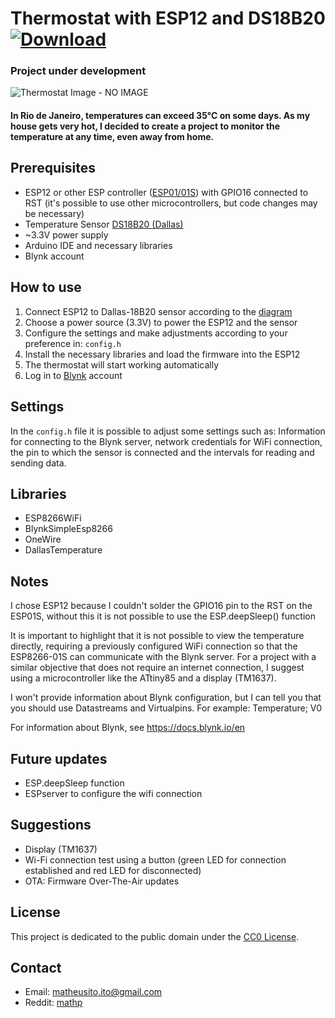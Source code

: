 # Thermostat with ESP12 and DS18B20    [![Download](https://img.shields.io/badge/Download-brightgreen.svg)](https://github.com/math1p/Temperature-Humidity-ESP-DS18B20/archive/main.zip)

### Project under development

![Thermostat Image - NO IMAGE](image_link.png)

#### In Rio de Janeiro, temperatures can exceed 35°C on some days. As my house gets very hot, I decided to create a project to monitor the temperature at any time, even away from home.

## Prerequisites

- ESP12 or other ESP controller ([ESP01/01S](https://github.com/esp8266/esp8266-wiki/wiki/Hardware_versions)) with GPIO16 connected to RST (it's possible to use other microcontrollers, but code changes may be necessary)
- Temperature Sensor [DS18B20 (Dallas)](https://pdf1.alldatasheet.com/datasheet-pdf/view/227472/DALLAS/DS18B20.html)
- ~3.3V power supply
- Arduino IDE and necessary libraries
- Blynk account

## How to use

1. Connect ESP12 to Dallas-18B20 sensor according to the [diagram](https://github.com/math1p/IoT-Thermostat-ESP01S-and-DS18B20/tree/fc62981acf8826e92cfca377931825ce31c3a37b/Schematics%20-%20ESP01S%20%26%20ESP12F)
2. Choose a power source (3.3V) to power the ESP12 and the sensor
3. Configure the settings and make adjustments according to your preference in: `config.h`
4. Install the necessary libraries and load the firmware into the ESP12
5. The thermostat will start working automatically
6. Log in to [Blynk](https://blynk.cloud) account

## Settings

In the `config.h` file it is possible to adjust some settings such as: Information for connecting to the Blynk server, network credentials for WiFi connection, the pin to which the sensor is connected and the intervals for reading and sending data.

## Libraries
- ESP8266WiFi
- BlynkSimpleEsp8266
- OneWire
- DallasTemperature

## Notes

I chose ESP12 because I couldn't solder the GPIO16 pin to the RST on the ESP01S, without this it is not possible to use the ESP.deepSleep() function

It is important to highlight that it is not possible to view the temperature directly, requiring a previously configured WiFi connection so that the ESP8266-01S can communicate with the Blynk server. For a project with a similar objective that does not require an internet connection, I suggest using a microcontroller like the ATtiny85 and a display (TM1637).

I won't provide information about Blynk configuration, but I can tell you that you should use Datastreams and Virtualpins. For example: Temperature; V0

For information about Blynk, see https://docs.blynk.io/en

## Future updates
- ESP.deepSleep function
- ESPserver to configure the wifi connection

## Suggestions
- Display (TM1637)
- Wi-Fi connection test using a button (green LED for connection established and red LED for disconnected)
- OTA: Firmware Over-The-Air updates

## License

This project is dedicated to the public domain under the [CC0 License](https://creativecommons.org/publicdomain/zero/1.0/).

## Contact

- Email: matheusito.ito@gmail.com
- Reddit: [mathp](https://www.reddit.com/user/CactoDeVidro/)

